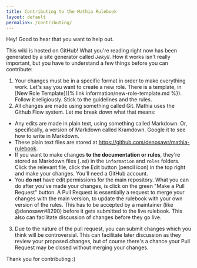 ```yaml
---
title: Contributing to the Mathia Rulebook
layout: default
permalink: /contributing/
---
```


Hey! Good to hear that you want to help out.

This wiki is hosted on GitHub! What you're reading right now has been generated by a site generator called _Jekyll_. How it works isn't really important, but you have to understand a few things before you can contribute:

1. Your changes must be in a specific format in order to make everything work. Let's say you want to create a new role. There is a template, in [New Role Template]({% link information/new-role-template.md %}). Follow it religiously. Stick to the guidelines and the rules.
2. All changes are made using something called Git. Mathia uses the Github Flow system. Let me break down what that means:
  * Any edits are made in plain text, using something called Markdown. Or, specifically, a version of Markdown called Kramdown. Google it to see how to write in Markdown.
  * These plain text files are stored at https://github.com/denosawr/mathia-rulebook.
  * If you want to make changes **to the documentation or rules**, they're stored as Markdown files \(`.md`\) in the `information` and `roles` folders. Click the relevant file, click the Edit button (pencil icon) in the top right and make your changes. You'll need a GitHub account.
  * You **do not** have edit permissions for the main repository. What you can do after you've made your changes, is click on the green "Make a Pull Request" button. A Pull Request is essentially a request to merge your changes with the main version, to update the rulebook with your own version of the rules. This has to be accepted by a maintainer (like @denosawr#8290) before it gets submitted to the live rulebook. This also can facilitate discussion of changes before they go live.
3. Due to the nature of the pull request, you can submit changes which you think will be controversial. This can facilitate later discussion as they review your proposed changes, but of course there's a chance your Pull Request may be closed without merging your changes.

Thank you for contributing :)